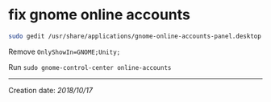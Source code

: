 # fix gnome online accounts


``` sh
sudo gedit /usr/share/applications/gnome-online-accounts-panel.desktop

```
Remove `OnlyShowIn=GNOME;Unity;`

Run `sudo gnome-control-center online-accounts`

* * *
Creation date: _2018/10/17_
